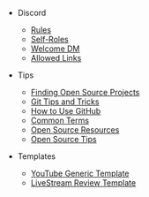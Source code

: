 <!-- markdownlint-disable-next-line -->
- Discord
  - [Rules](/discord/discord-readme.md)
  - [Self-Roles](/discord/roles.md)
  - [Welcome DM](/mee6/welcome-dm.md)
  - [Allowed Links](/nightbot/allowed-links.md)

- Tips
  - [Finding Open Source Projects](/tips/finding-open-source-projects.md)
  - [Git Tips and Tricks](/tips/git.md)
  - [How to Use GitHub](/tips/githubtips.md)
  - [Common Terms](/tips/glossary.md)
  - [Open Source Resources](/tips/OpenSourceResources.md)
  - [Open Source Tips](/tips/OpenSourceTips.md)

- Templates
  - [YouTube Generic Template](/youtube/generic.md)
  - [LiveStream Review Template](/youtube/livestream.md)
